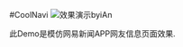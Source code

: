#CoolNavi
<img src="https://coding.net/u/ianisme/p/CoolNavi/git/raw/master/Demo.gif"  alt="效果演示byiAn" />
<p>此Demo是模仿网易新闻APP网友信息页面效果.</p>